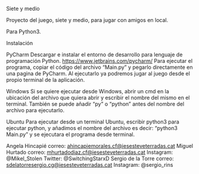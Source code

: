 Siete y medio

Proyecto del juego, siete y medio, para jugar con amigos en local.

Para Python3.

Instalación

PyCharm Descargar e instalar el entorno de desarrollo para lenguaje de programación Python. https://www.jetbrains.com/pycharm/ Para ejecutar el programa, copiar el código del archivo “Main.py” y pegarlo directamente en una pagina de PyCharm. Al ejecutarlo ya podremos jugar al juego desde el propio terminal de la aplicación.

Windows Si se quiere ejecutar desde Windows, abrir un cmd en la ubicación del archivo que quiera abrir y escribir el nombre del mismo en el terminal. También se puede añadir “py” o “python” antes del nombre del archivo para ejecutarlo.

Ubuntu Para ejecutar desde un terminal Ubuntu, escribir python3 para ejecutar python, y añadimos el nombre del archivo es decir: “python3 Main.py” y se ejecutara el programa desde terminal.

Angela Hincapié correo: ahincapiemorales.cf@iesesteveterradas.cat
Miguel Hurtado correo: mhurtadodiaz.cf@iesesteveterradas.cat Instagram: @Mikel_Stolen Twitter: @SwitchingStarxD
Sergio de la Torre correo: sdelatorresergio.cg@iesesteveterradas.cat Instagram: @sergio_rins
